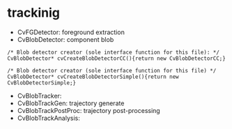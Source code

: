 # trackinig 
- CvFGDetector: foreground extraction
- CvBlobDetector: component blob
```
/* Blob detector creator (sole interface function for this file): */
CvBlobDetector* cvCreateBlobDetectorCC(){return new CvBlobDetectorCC;}

/* Blob detector creator (sole interface function for this file) */
CvBlobDetector* cvCreateBlobDetectorSimple(){return new CvBlobDetectorSimple;}
```
- CvBlobTracker:
- CvBlobTrackGen: trajectory generate
- CvBlobTrackPostProc: trajectory post-processing
- CvBlobTrackAnalysis:

